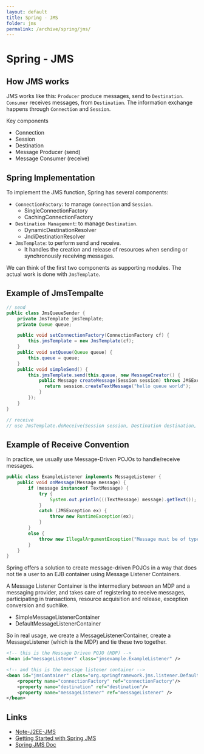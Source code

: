 ```yaml
---
layout: default
title: Spring - JMS
folder: jms
permalink: /archive/spring/jms/
---
```


# Spring - JMS

## How JMS works

JMS works like this: `Producer` produce messages, send to `Destination`. `Consumer` receives messages, from `Destination`. 
The information exchange happens through `Connection` and `Session`.

Key components
- Connection
- Session
- Destination
- Message Producer (send)
- Message Consumer (receive)

## Spring Implementation

To implement the JMS function, Spring has several components: 
- `ConnectionFactory`: to manage `Connection` and `Session`.
  - SingleConnectionFactory
  - CachingConnectionFactory
- `Destination Management`: to manage `Destination`.
  - DynamicDestinationResolver
  - JndiDestinationResolver
- `JmsTemplate`: to perform send and receive.
  - It handles the creation and release of resources when sending or synchronously receiving messages.

We can think of the first two components as supporting modules. The actual work is done with `JmsTemplate`.
  
## Example of JmsTempalte
~~~ java
// send
public class JmsQueueSender {
    private JmsTemplate jmsTemplate;
    private Queue queue;

    public void setConnectionFactory(ConnectionFactory cf) {
        this.jmsTemplate = new JmsTemplate(cf);
    }
    public void setQueue(Queue queue) {
        this.queue = queue;
    }
    public void simpleSend() {
        this.jmsTemplate.send(this.queue, new MessageCreator() {
            public Message createMessage(Session session) throws JMSException {
              return session.createTextMessage("hello queue world");
            }
        });
    }
}

// receive
// use JmsTemplate.doReceive(Session session, Destination destination, java.lang.String messageSelector)
~~~

## Example of Receive Convention

In practice, we usually use Message-Driven POJOs to handle/receive messages.

~~~ java
public class ExampleListener implements MessageListener {
    public void onMessage(Message message) {
        if (message instanceof TextMessage) {
            try {
                System.out.println(((TextMessage) message).getText());
            }
            catch (JMSException ex) {
                throw new RuntimeException(ex);
            }
        }
        else {
            throw new IllegalArgumentException("Message must be of type TextMessage");
        }
    }
}
~~~

Spring offers a solution to create message-driven POJOs in a way that does not tie a user to an EJB container using Message Listener Containers. 

A Message Listener Container is the intermediary between an MDP and a messaging provider, and takes care of registering to receive messages, participating in transactions, resource acquisition and release, exception conversion and suchlike.
- SimpleMessageListenerContainer
- DefaultMessageListenerContainer

So in real usage, we create a MessageListenerContainer, create a MessageListener (which is the MDP) and tie these two together.

~~~ xml
<!-- this is the Message Driven POJO (MDP) -->
<bean id="messageListener" class="jmsexample.ExampleListener" />

<!-- and this is the message listener container -->
<bean id="jmsContainer" class="org.springframework.jms.listener.DefaultMessageListenerContainer">
    <property name="connectionFactory" ref="connectionFactory"/>
    <property name="destination" ref="destination"/>
    <property name="messageListener" ref="messageListener" />
</bean>
~~~

## Links

- [Note-J2EE-JMS](http://chennanni.github.io/note-tech/archive/j2ee/jms/)
- [Getting Started with Spring JMS](http://www.baeldung.com/spring-jms)
- [Spring JMS Doc](https://docs.spring.io/spring/docs/3.0.x/spring-framework-reference/html/jms.html)
